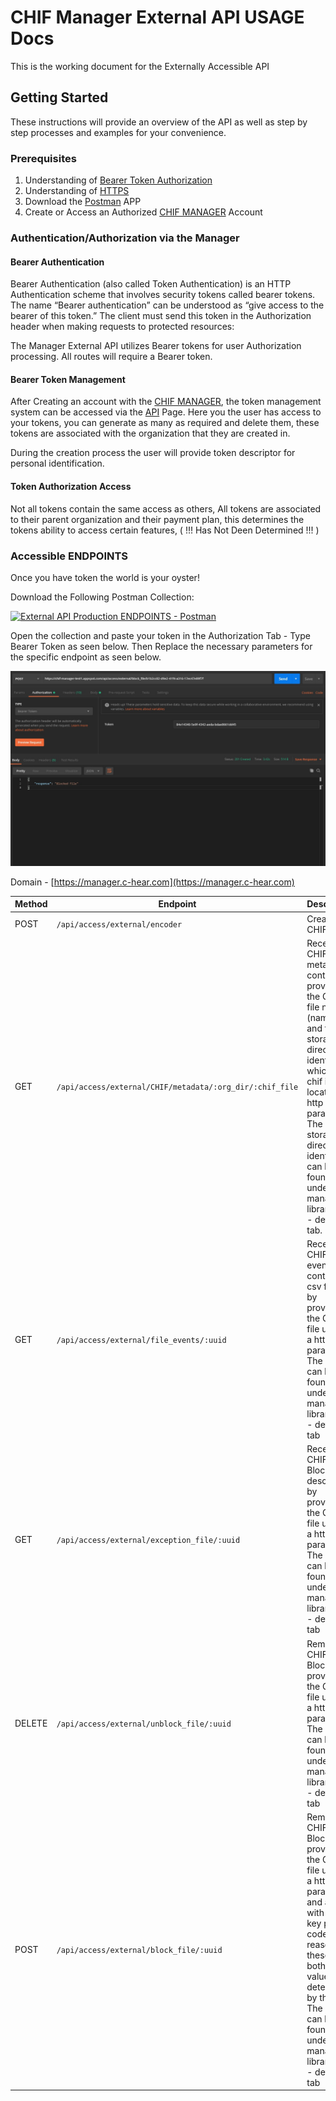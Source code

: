 # CHIF Manager External API USAGE Docs

This is the working document for the Externally Accessible API

## Getting Started

These instructions will provide an overview of the API as well as step by step processes and examples for your convenience.

### Prerequisites

1. Understanding of [Bearer Token Authorization](https://swagger.io/docs/specification/authentication/bearer-authentication/)
2. Understanding of [HTTPS](https://en.wikipedia.org/wiki/Hypertext_Transfer_Protocol)
3. Download the [Postman](https://www.postman.com/) APP
4. Create or Access an Authorized [CHIF MANAGER](https://manager.c-hear.com) Account

### Authentication/Authorization via the Manager

#### Bearer Authentication

Bearer Authentication (also called Token Authentication) is an HTTP Authentication scheme that involves security tokens called bearer tokens. The name “Bearer authentication” can be understood as “give access to the bearer of this token.” The client must send this token in the Authorization header when making requests to protected resources:

The Manager External API utilizes Bearer tokens for user Authorization processing. All routes will require a Bearer token.

#### Bearer Token Management

After Creating an account with the [CHIF MANAGER](https://manager.c-hear.com), the token management system can be accessed via the [API](https://manager.c-hear.com/external_api) Page. Here you the user has access to your tokens, you can generate as many as required and delete them, these tokens are associated with the organization that they are created in.

During the creation process the user will provide token descriptor for personal identification.

#### Token Authorization Access

Not all tokens contain the same access as others, All tokens are associated to their parent organization and their payment plan, this determines the tokens ability to access certain features, ( !!! Has Not Deen Determined !!! )

### Accessible ENDPOINTS

Once you have token the world is your oyster!

Download the Following Postman Collection:

[![External API Production ENDPOINTS - Postman](https://run.pstmn.io/button.svg)](https://app.getpostman.com/run-collection/05ed2698fb9f65e502d4)

Open the collection and paste your token in the Authorization Tab - Type Bearer Token as seen below. Then Replace the necessary parameters for the specific endpoint as seen below.

<img src="./read_me_imgs/explaination1.jpg">

Domain - [https://manager.c-hear.com](https://manager.c-hear.com)

| Method | Endpoint                       | Description           | Body              |
| ------ | ------------------------------ | --------------------- | ----------------- |
| POST   | `/api/access/external/encoder` | Creating a CHIF FILE. |                   |
| GET   | `/api/access/external/CHIF/metadata/:org_dir/:chif_file` | Receive the CHIF file's metadata content by providing the CHIF file name (name.chif) and the storage directory identifier in which the chif is located as http parameters. The storage directory identifier can be found under the manager library page - details tab. |                   |
| GET   | `/api/access/external/file_events/:uuid` | Receive the CHIF file's event content in csv format by providing the CHIF file uuid as a http parameter. The uuid can be found under the manager library page - details tab |                   |
| GET   | `/api/access/external/exception_file/:uuid` | Receive the CHIF file's Block description by providing the CHIF file uuid as a http parameter. The uuid can be found under the manager library page - details tab |                   |
| DELETE   | `/api/access/external/unblock_file/:uuid` | Remove the CHIF file's Block by providing the CHIF file uuid as a http parameter. The uuid can be found under the manager library page - details tab |                   |
| POST   | `/api/access/external/block_file/:uuid` | Remove the CHIF file's Block by providing the CHIF file uuid as a http parameter and a body with two key pairs, code and reason, these are both string values self determined by the user. The uuid can be found under the manager library page - details tab | ```{code: string, reason: string}``` |
